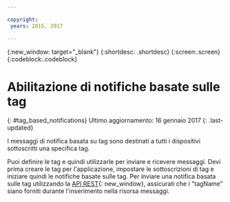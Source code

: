 ```yaml
---

copyright:
 years: 2015, 2017

---
```


{:new_window: target="_blank"}
{:shortdesc: .shortdesc}
{:screen:.screen}
{:codeblock:.codeblock}

# Abilitazione di notifiche basate sulle tag
{: #tag_based_notifications}
Ultimo aggiornamento: 16 gennaio 2017
{: .last-updated}

I messaggi di notifica basata su tag sono destinati a tutti i dispositivi sottoscritti una specifica tag. 

Puoi definire le tag e quindi utilizzarle per
                        inviare e ricevere messaggi. Devi prima creare le tag per l'applicazione, impostare
                        le sottoscrizioni di tag e iniziare quindi le notifiche basate sulle
                        tag. Per inviare una notifica basata sulle tag utilizzando la [API REST](https://mobile.{DomainName}/imfpush/){: new_window}, assicurati che i "tagName" siano forniti durante l'inserimento nella risorsa messaggi.
